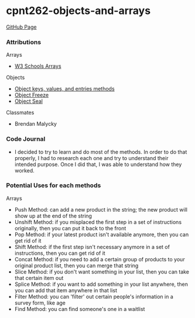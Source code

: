 # cpnt262-objects-and-arrays

[GitHub Page](https://chad-cervantes.github.io/cpnt262-objects-and-arrays/)

### Attributions 

Arrays
- [W3 Schools Arrays](https://www.w3schools.com/js/js_array_methods.asp)

Objects 
- [Object keys, values, and entries methods](https://www.youtube.com/watch?v=VmicKaGcs5g)
- [Object Freeze](https://developer.mozilla.org/en-US/docs/Web/JavaScript/Reference/Global_Objects/Object/freeze)
- [Object Seal](https://developer.mozilla.org/en-US/docs/Web/JavaScript/Reference/Global_Objects/Object/seal)

Classmates 
- Brendan Malycky

### Code Journal

- I decided to try to learn and do most of the methods. In order to do that properly, I had to research each one and try to understand their intended purpose. Once I did that, I was able to understand how they worked.

### Potential Uses for each methods

Arrays
- Push Method: can add a new product in the string; the new product will show up at the end of the string
- Unshift Method: if you misplaced the first step in a set of instructions originally, then you can put it back to the front
- Pop Method: if your latest product isn't available anymore, then you can get rid of it
- Shift Method: if the first step isn't necessary anymore in a set of instructions, then you can get rid of it
- Concat Method: if you need to add a certain group of products to your original product list, then you can merge that string
- Slice Method: if you don't want something in your list, then you can take that certain item out
- Splice Method: if you want to add something in your list anywhere, then you can add that item anywhere in that list
- Filter Method: you can 'filter' out certain people's information in a survey form, like age
- Find Method: you can find someone's one in a waitlist 